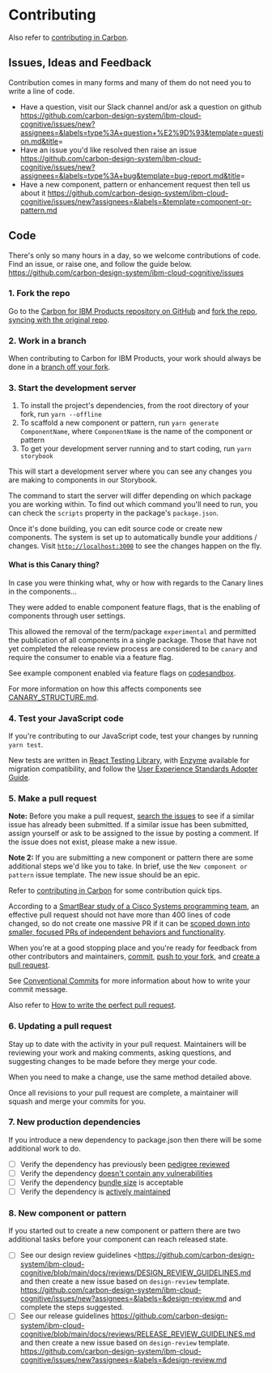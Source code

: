 # Contributing

Also refer to
[contributing in Carbon](https://github.com/carbon-design-system/carbon/blob/master/.github/CONTRIBUTING.md).

## Issues, Ideas and Feedback

Contribution comes in many forms and many of them do not need you to write a line of code.

- Have a question, visit our Slack channel and/or ask a question on github <https://github.com/carbon-design-system/ibm-cloud-cognitive/issues/new?assignees=&labels=type%3A+question+%E2%9D%93&template=question.md&title>=
- Have an issue you'd like resolved then raise an issue <https://github.com/carbon-design-system/ibm-cloud-cognitive/issues/new?assignees=&labels=type%3A+bug&template=bug-report.md&title>=
- Have a new component, pattern or enhancement request then tell us about it <https://github.com/carbon-design-system/ibm-cloud-cognitive/issues/new?assignees=&labels=&template=component-or-pattern.md>

## Code

There's only so many hours in a day, so we welcome contributions of code. Find an issue, or raise one, and follow the guide below. <https://github.com/carbon-design-system/ibm-cloud-cognitive/issues>

### 1. Fork the repo

Go to the
[Carbon for IBM Products repository on GitHub](https://github.com/carbon-design-system/ibm-cloud-cognitive)
and [fork the repo](https://help.github.com/articles/fork-a-repo/),
[syncing with the original repo](https://docs.github.com/en/github/getting-started-with-github/fork-a-repo#keep-your-fork-synced).

### 2. Work in a branch

When contributing to Carbon for IBM Products, your work should always be done in
a
[branch off your fork](https://docs.github.com/en/github/collaborating-with-issues-and-pull-requests/creating-and-deleting-branches-within-your-repository).

### 3. Start the development server

1. To install the project's dependencies, from the root directory of your fork,
   run `yarn --offline`
2. To scaffold a new component or pattern, run `yarn generate ComponentName`,
   where `ComponentName` is the name of the component or pattern
3. To get your development server running and to start coding, run
   `yarn storybook`

This will start a development server where you can see any changes you are
making to components in our Storybook.

The command to start the server will differ depending on which package you are
working within. To find out which command you'll need to run, you can check the
`scripts` property in the package's `package.json`.

Once it's done building, you can edit source code or create new components. The
system is set up to automatically bundle your additions / changes. Visit
[`http://localhost:3000`](http://localhost:3000) to see the changes happen on
the fly.

#### What is this Canary thing?

In case you were thinking what, why or how with regards to the Canary lines in
the components...

They were added to enable component feature flags, that is the enabling of
components through user settings.

This allowed the removal of the term/package `experimental` and permitted the
publication of all components in a single package. Those that have not yet
completed the release review process are considered to be `canary` and require
the consumer to enable via a feature flag.

See example component enabled via feature flags on
[codesandbox](https://codesandbox.io/s/example-component-canary-olif5).

For more information on how this affects components see
[CANARY_STRUCTURE.md](https://github.com/carbon-design-system/ibm-cloud-cognitive/blob/master/docs/guides/CANARY_STRUCTURE.md).

### 4. Test your JavaScript code

If you're contributing to our JavaScript code, test your changes by running
`yarn test`.

New tests are written in
[React Testing Library](https://testing-library.com/docs/react-testing-library/intro),
with [Enzyme](https://enzymejs.github.io/enzyme) available for migration
compatibility, and follow the
[User Experience Standards Adopter Guide](https://github.ibm.com/IBMPrivateCloud/BedrockServices/blob/master/AdopterGuides/CommonUXStandardsAdoptionGuide.md#testing).

### 5. Make a pull request

**Note:** Before you make a pull request,
[search the issues](https://github.com/carbon-design-system/ibm-cloud-cognitive/issues)
to see if a similar issue has already been submitted. If a similar issue has
been submitted, assign yourself or ask to be assigned to the issue by posting a
comment. If the issue does not exist, please make a new issue.

**Note 2:** If you are submitting a new component or pattern there are some additional steps we'd like you to take. In brief, use the `New component or pattern` issue template. The new issue should be an epic.

Refer to
[contributing in Carbon](https://github.com/carbon-design-system/carbon/blob/master/.github/CONTRIBUTING.md#what-is-the-contribution-process)
for some contribution quick tips.

According to a
[SmartBear study of a Cisco Systems programming team](https://smartbear.com/learn/code-review/best-practices-for-peer-code-review),
an effective pull request should not have more than 400 lines of code changed,
so do not create one massive PR if it can be
[scoped down into smaller, focused PRs of independent behaviors and functionality](https://www.netlify.com/blog/2020/03/31/how-to-scope-down-prs/).

When you're at a good stopping place and you're ready for feedback from other
contributors and maintainers,
[commit](https://docs.github.com/en/github/managing-files-in-a-repository/adding-a-file-to-a-repository-using-the-command-line),
[push to your fork](https://docs.github.com/en/github/using-git/pushing-commits-to-a-remote-repository),
and
[create a pull request](https://docs.github.com/en/github/collaborating-with-issues-and-pull-requests/creating-a-pull-request-from-a-fork).

See [Conventional Commits](https://www.conventionalcommits.org) for more
information about how to write your commit message.

Also refer to
[How to write the perfect pull request](https://github.blog/2015-01-21-how-to-write-the-perfect-pull-request).

### 6. Updating a pull request

Stay up to date with the activity in your pull request. Maintainers will be
reviewing your work and making comments, asking questions, and suggesting
changes to be made before they merge your code.

When you need to make a change, use the same method detailed above.

Once all revisions to your pull request are complete, a maintainer will squash
and merge your commits for you.

### 7. New production dependencies

If you introduce a new dependency to package.json then there will be some
additional work to do.

- [ ] Verify the dependency has previously been
      [pedigree reviewed](https://pedigree-service.wdc1a.cirrus.ibm.com)
- [ ] Verify the dependency
      [doesn't contain any vulnerabilities](https://snyk.io/vuln)
- [ ] Verify the dependency [bundle size](https://bundlephobia.com) is
      acceptable
- [ ] Verify the dependency is [actively maintained](https://www.npmtrends.com)

### 8. New component or pattern

If you started out to create a new component or pattern there are two additional tasks before your component can reach released state.

- [ ] See our design review guidelines <<https://github.com/carbon-design-system/ibm-cloud-cognitive/blob/main/docs/reviews/DESIGN_REVIEW_GUIDELINES.md> and then create a new issue based on `design-review` template. <https://github.com/carbon-design-system/ibm-cloud-cognitive/issues/new?assignees=&labels=&design-review.md> and complete the steps suggested.
- [ ] See our release guidelines <https://github.com/carbon-design-system/ibm-cloud-cognitive/blob/main/docs/reviews/RELEASE_REVIEW_GUIDELINES.md> and then create a new issue based on `design-review` template. <https://github.com/carbon-design-system/ibm-cloud-cognitive/issues/new?assignees=&labels=&design-review.md>
